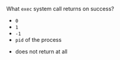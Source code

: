 What `exec` system call returns on success?

* `0`
* `1`
* `-1`
* `pid` of the process
+ does not return at all
